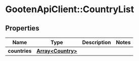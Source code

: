 # GootenApiClient::CountryList

## Properties
Name | Type | Description | Notes
------------ | ------------- | ------------- | -------------
**countries** | [**Array&lt;Country&gt;**](Country.md) |  | 


